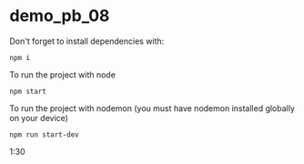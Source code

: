 # demo_pb_08

Don't forget to install dependencies with: 
```
npm i
```
To run the project with node
```
npm start
```
To run the project with nodemon (you must have nodemon installed globally on your device)
```
npm run start-dev
```

1:30   
